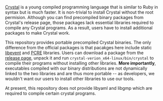 [Crystal][crystal] is a young compiled programming language that is similar to Ruby in
syntax but is much faster. It is non-trivial to install Crystal without the
root permision. Although you can find precompiled binary packages from Crystal's
release page, those packages lack essential libraries required to
compile any Crystal programs. As a result, users have to install additional
packages to make Crystal work.

This repository provides portable precompiled Crystal binaries. The only
difference from the official packages is that pacakges here include static
[libevent][libev] and [PCRE][pcre] libraries. Users can download a package from
the [release page][rel], unpack it and run
`crystal-verion_x64-linux/bin/crystal` to compile their programs without
installing other libraries. **More importantly**, executables
compiled with our binary distributions are not dynamically linked to the two
libraries and are thus more portable -- as developers, we wouldn't want our
users to install other libraries to use our tools.

At present, this repository does not provide libyaml and libgmp which are
required to compile certain crystal programs.

[crystal]: https://crystal-lang.org/
[libev]: https://libevent.org/
[pcre]: https://www.pcre.org/
[rel]: https://github.com/lh3/PortableCrystal/releases

